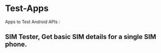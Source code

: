 # Test-Apps
Apps to Test Android APIs :
## SIM Tester,  Get basic SIM details for a single SIM phone.
